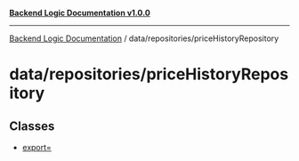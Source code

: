 [**Backend Logic Documentation v1.0.0**](../../../README.md)

***

[Backend Logic Documentation](../../../README.md) / data/repositories/priceHistoryRepository

# data/repositories/priceHistoryRepository

## Classes

- [export=](classes/export=.md)
